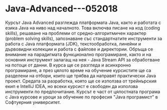# Java-Advanced---052018
Курсът Java Advanced разглежда платформата Java, както и работата с езика Java на ниво над началното. Това включва писане на код (coding skills), решаване на проблеми от средно-алгоритмичен характер (problem solving skills), запознаване със стандартнатите инструменти за работа с Java платформата (JDK), текстообработка, линейни и дървовидни колекции и работа с файлове и директории. Обръща се внимание на парадигмата функционално програмиране, както и на основния инструмент залагащ на нея - Java Stream API за обработване на потоци от данни. В курса ще се разгледа и асинхронно програмиране, а през цялото време на обучение курсистите ще са разделени на отбори, които ще трябва да направят практически Java проект. Средата за разработка, която ще се използва от трейнърския екип е IntelliJ IDEA, но всеки курсист е свободен да използва инструменти по предпочитание.  Курсът е част от цялостната програма с Java курсове и уроци за обучение по професия "Java програмист" в Софтуерния университет.

